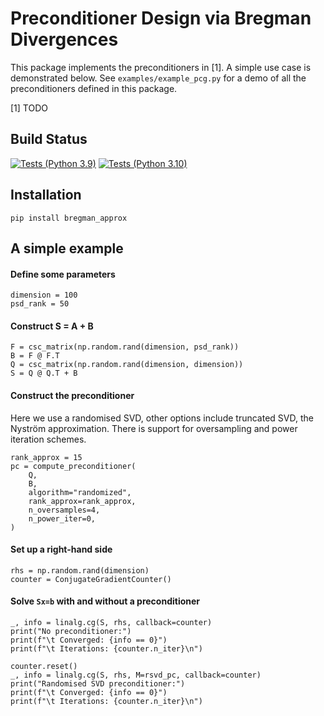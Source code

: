 # Preconditioner Design via Bregman Divergences

This package implements the preconditioners in [1]. A simple use case
is demonstrated below. See `examples/example_pcg.py` for a demo of all the 
preconditioners defined in this package.

[1] TODO

## Build Status

[![Tests (Python 3.9)](https://github.com/andreasbock/scaled_preconditioners/actions/workflows/tests.yml/badge.svg)](https://github.com/andreasbock/scaled_preconditioners/actions/workflows/tests.yml)
[![Tests (Python 3.10)](https://github.com/andreasbock/scaled_preconditioners/actions/workflows/tests.yml/badge.svg)](https://github.com/andreasbock/scaled_preconditioners/actions/workflows/tests.yml)

## Installation

``pip install bregman_approx``

## A simple example

#### Define some parameters
```
dimension = 100
psd_rank = 50
```

#### Construct S = A + B
```
F = csc_matrix(np.random.rand(dimension, psd_rank))
B = F @ F.T
Q = csc_matrix(np.random.rand(dimension, dimension))
S = Q @ Q.T + B
```

#### Construct the preconditioner
Here we use a randomised SVD, other options include truncated SVD, the
Nyström approximation. There is support for oversampling and power iteration
schemes.
```
rank_approx = 15
pc = compute_preconditioner(
    Q,
    B,
    algorithm="randomized",
    rank_approx=rank_approx,
    n_oversamples=4,
    n_power_iter=0,
)
```

#### Set up a right-hand side

```
rhs = np.random.rand(dimension)
counter = ConjugateGradientCounter()
```

#### Solve `Sx=b` with and without a preconditioner 
```
_, info = linalg.cg(S, rhs, callback=counter)
print("No preconditioner:")
print(f"\t Converged: {info == 0}")
print(f"\t Iterations: {counter.n_iter}\n")

counter.reset()
_, info = linalg.cg(S, rhs, M=rsvd_pc, callback=counter)
print("Randomised SVD preconditioner:")
print(f"\t Converged: {info == 0}")
print(f"\t Iterations: {counter.n_iter}\n")
```